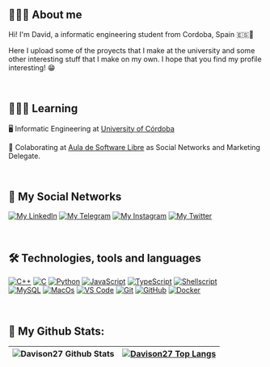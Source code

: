 ## 🙋🏻‍♂️ About me
Hi! I'm David, a informatic engineering student from Cordoba, Spain 🇪🇸📍

Here I upload some of the proyects that I make at the university and some other interesting stuff that I make on my own. I hope that you find my profile interesting! 😁

<br>

## 👨🏻‍💻 Learning 

🖥️ Informatic Engineering at [University of Córdoba](http://www.uco.es/)

🐧 Colaborating at [Aula de Software Libre](https://www.uco.es/aulasoftwarelibre/) as Social Networks and Marketing Delegate.

<br>

## 📲 My Social Networks


[![My LinkedIn](https://img.shields.io/badge/LinkedIn-0077B5?style=for-the-badge&logo=linkedin&logoColor=white)](https://www.linkedin.com/in/david-pérez-dueñas-0801851a4/)
[![My Telegram](https://img.shields.io/badge/-TELEGRAM-2CA5E0?style=for-the-badge&logo=telegram&logoColor=white)](https://t.me/Davison27)
[![My Instagram](https://img.shields.io/badge/-INSTAGRAM-9718D6?style=for-the-badge&logo=instagram&logoColor=white)](https://www.instagram.com/davidperez_2701/)
[![My Twitter](https://img.shields.io/badge/-TWITTER-0CA0CB?style=for-the-badge&logo=twitter&logoColor=white)](https://twitter.com/Davidperezduea2)

<br>

## 🛠 Technologies, tools and languages

  [![C++](https://img.shields.io/badge/C%2B%2B-00599C?style=for-the-badge&logo=c%2B%2B&logoColor=white)](https://www.cplusplus.com/)
  [![C](https://img.shields.io/badge/C-00599C?style=for-the-badge&logo=c&logoColor=white)](https://www.cprogramming.com/)
  [![Python](https://img.shields.io/badge/Python-00599C?style=for-the-badge&logo=python&logoColor=white)](https://https://www.python.org)
  [![JavaScript](https://img.shields.io/badge/JavaScript-f0e800?style=for-the-badge&logo=JavaScript&logoColor=black)](https://https://www.javascript.com)
  [![TypeScript](https://img.shields.io/badge/TypeScript-24A2E9?style=for-the-badge&logo=TypeScript&logoColor=white)](https://www.typescriptlang.org/)
  [![Shellscript](https://img.shields.io/badge/Shellscript-60605B?style=for-the-badge&logo=gnu-bash&logoColor=white)](https://www.shellscript.sh)
  <br>
  [![MySQL](https://img.shields.io/badge/MySQL-eb7a09?style=for-the-badge&logo=MYSQL&logoColor=white)](https://Www.mysql.com)
  [![MacOs](https://img.shields.io/badge/macos-A5A0A2?style=for-the-badge&logo=macos&logoColor=white)](https://www.apple.com/es/macos/big-sur/)
  [![VS Code](https://img.shields.io/badge/VSCode-2490D5?style=for-the-badge&logo=visual-studio-code&logoColor=white)](https://code.visualstudio.com/)
  [![Git](https://img.shields.io/badge/Git-eb7a09?style=for-the-badge&logo=git&logoColor=white)](https://github.com/)
  [![GitHub](https://img.shields.io/badge/GitHub-000000?style=for-the-badge&logo=github&logoColor=white)](https://github.com/)
  [![Docker](https://img.shields.io/badge/Docker-24A2E9?style=for-the-badge&logo=docker&logoColor=white)](https://www.docker.com)

<br>

## 🚀 My Github Stats:

|![Davison27 Github Stats](https://github-readme-stats.vercel.app/api?username=Davison27&title_color=FFFFFF&icon_color=FFFFFF&text_color=FFFFFF&bg_color=DEG,493963,60102f&show_icons=true&hide_title=true&hide_border=true)|[![Davison27 Top Langs](https://github-readme-stats.vercel.app/api/top-langs/?username=Davison27&title_color=FFFFFF&icon_color=FFFFFF&text_color=FFFFFF&bg_color=DEG,493963,60102f&show_icons=true&hide_border=true&layout=compact&langs_count=6)](https://github.com/Davison27/github-readme-stats)|
|---|---|

<br>

